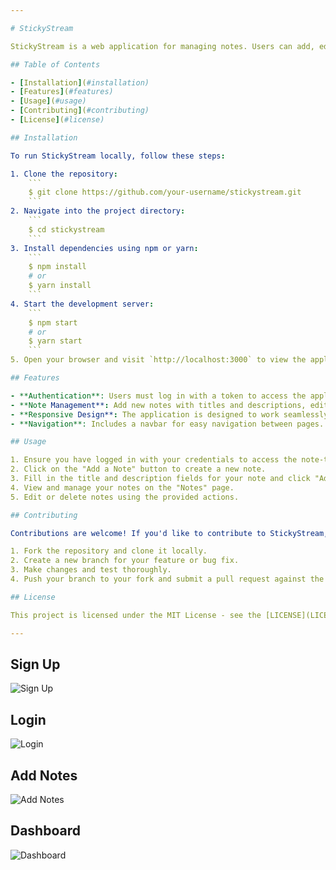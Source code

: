 ```yaml
---

# StickyStream

StickyStream is a web application for managing notes. Users can add, edit, and delete notes, ensuring their information is organized and easily accessible.

## Table of Contents

- [Installation](#installation)
- [Features](#features)
- [Usage](#usage)
- [Contributing](#contributing)
- [License](#license)

## Installation

To run StickyStream locally, follow these steps:

1. Clone the repository:
    ```
    $ git clone https://github.com/your-username/stickystream.git
    ```
2. Navigate into the project directory:
    ```
    $ cd stickystream
    ```
3. Install dependencies using npm or yarn:
    ```
    $ npm install
    # or
    $ yarn install
    ```
4. Start the development server:
    ```
    $ npm start
    # or
    $ yarn start
    ```
5. Open your browser and visit `http://localhost:3000` to view the application.

## Features

- **Authentication**: Users must log in with a token to access the application, ensuring security.
- **Note Management**: Add new notes with titles and descriptions, edit existing notes, and delete notes as needed.
- **Responsive Design**: The application is designed to work seamlessly across desktop and mobile devices.
- **Navigation**: Includes a navbar for easy navigation between pages.

## Usage

1. Ensure you have logged in with your credentials to access the note-taking functionality.
2. Click on the "Add a Note" button to create a new note.
3. Fill in the title and description fields for your note and click "Add".
4. View and manage your notes on the "Notes" page.
5. Edit or delete notes using the provided actions.

## Contributing

Contributions are welcome! If you'd like to contribute to StickyStream, follow these steps:

1. Fork the repository and clone it locally.
2. Create a new branch for your feature or bug fix.
3. Make changes and test thoroughly.
4. Push your branch to your fork and submit a pull request against the `main` branch of the original repository.

## License

This project is licensed under the MIT License - see the [LICENSE](LICENSE) file for details.

---
```


## Sign Up

![Sign Up](https://github.com/rohi0004/StickyStream/assets/87049122/bcefc1ac-fbf6-4981-a26a-8d9c77a0d9f2)

## Login

![Login](https://github.com/rohi0004/StickyStream/assets/87049122/62b6ebe2-75bd-482b-ab88-d155edd10d81)

## Add Notes

![Add Notes](https://github.com/rohi0004/StickyStream/assets/87049122/6abecd52-8f67-41ec-bee6-c77bc5dcaea7)

## Dashboard

![Dashboard](https://github.com/rohi0004/StickyStream/assets/87049122/a58ca47c-c881-4cd5-a43e-8755d6262ac4)
